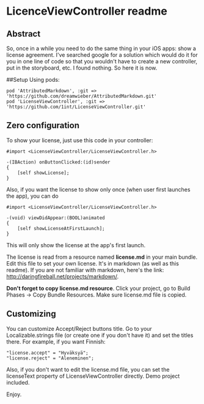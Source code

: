 # LicenceViewController readme

## Abstract
So, once in a while you need to do the same thing in your iOS apps: show a license agreement. 
I've searched google for a solution which would do it for you in one line of code so that you wouldn't have to 
create a new controller, put in the storyboard, etc. I found nothing. So here it is now.

##Setup
Using pods:

    pod 'AttributedMarkdown', :git => 'https://github.com/dreamwieber/AttributedMarkdown.git'
    pod 'LicenseViewController', :git => 'https://github.com/1int/LicenseViewController.git'


## Zero configuration
To show your license, just use this  code in your controller:

    #import <LicenseViewController/LicenseViewController.h>    

    -(IBAction) onButtonClicked:(id)sender
    {
        [self showLicense];
    }

Also, if you want the license to show only once (when user first launches the app), you can do

    #import <LicenseViewController/LicenseViewController.h>  

    -(void) viewDidAppear:(BOOL)animated
    {
        [self showLicenseAtFirstLaunch];
    }

This will only show the license at the app's first launch.


The license is read from a resource named **license.md** in your main bundle.
Edit this file to set your own license. It's in markdown (as well as this readme). If you are not familiar with markdown, here's the link: http://daringfireball.net/projects/markdown/. 

**Don't forget to copy license.md resource**. Click your project, go to Build Phases -> Copy Bundle Resources.
Make sure license.md file is copied.


## Customizing
You can customize Accept/Reject buttons title.
Go to your Localizable.strings file (or create one if you don't have it) and set the titles there. For example, if you want Finnish:

    "license.accept" = "Hyväksyä";
    "license.reject" = "Aleneminen";


Also, if you don't want to edit the license.md file, you can set the licenseText property of LicenseViewController directly.
Demo project included.

Enjoy.